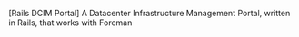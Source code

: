 [Rails DCIM Portal] A Datacenter Infrastructure Management Portal, written in Rails, that works with Foreman
